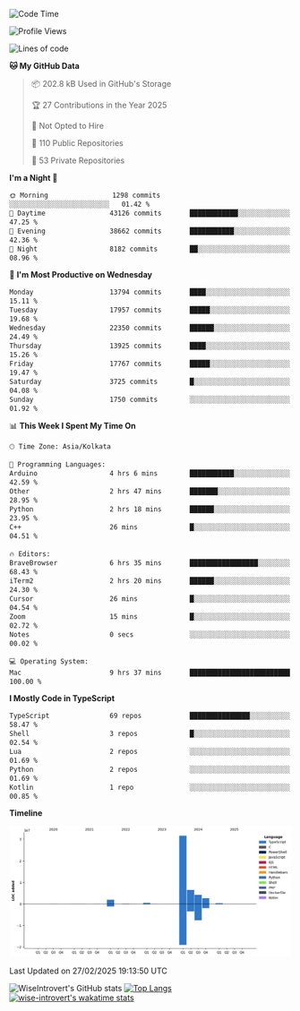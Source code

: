 <!--START_SECTION:waka-->
![Code Time](http://img.shields.io/badge/Code%20Time-2%2C229%20hrs%2050%20mins-blue)

![Profile Views](http://img.shields.io/badge/Profile%20Views-0-blue)

![Lines of code](https://img.shields.io/badge/From%20Hello%20World%20I%27ve%20Written-48.1%20million%20lines%20of%20code-blue)

**🐱 My GitHub Data** 

> 📦 202.8 kB Used in GitHub's Storage 
 > 
> 🏆 27 Contributions in the Year 2025
 > 
> 🚫 Not Opted to Hire
 > 
> 📜 110 Public Repositories 
 > 
> 🔑 53 Private Repositories 
 > 
**I'm a Night 🦉** 

```text
🌞 Morning                1298 commits        ░░░░░░░░░░░░░░░░░░░░░░░░░   01.42 % 
🌆 Daytime                43126 commits       ████████████░░░░░░░░░░░░░   47.25 % 
🌃 Evening                38662 commits       ███████████░░░░░░░░░░░░░░   42.36 % 
🌙 Night                  8182 commits        ██░░░░░░░░░░░░░░░░░░░░░░░   08.96 % 
```
📅 **I'm Most Productive on Wednesday** 

```text
Monday                   13794 commits       ████░░░░░░░░░░░░░░░░░░░░░   15.11 % 
Tuesday                  17957 commits       █████░░░░░░░░░░░░░░░░░░░░   19.68 % 
Wednesday                22350 commits       ██████░░░░░░░░░░░░░░░░░░░   24.49 % 
Thursday                 13925 commits       ████░░░░░░░░░░░░░░░░░░░░░   15.26 % 
Friday                   17767 commits       █████░░░░░░░░░░░░░░░░░░░░   19.47 % 
Saturday                 3725 commits        █░░░░░░░░░░░░░░░░░░░░░░░░   04.08 % 
Sunday                   1750 commits        ░░░░░░░░░░░░░░░░░░░░░░░░░   01.92 % 
```


📊 **This Week I Spent My Time On** 

```text
🕑︎ Time Zone: Asia/Kolkata

💬 Programming Languages: 
Arduino                  4 hrs 6 mins        ███████████░░░░░░░░░░░░░░   42.59 % 
Other                    2 hrs 47 mins       ███████░░░░░░░░░░░░░░░░░░   28.95 % 
Python                   2 hrs 18 mins       ██████░░░░░░░░░░░░░░░░░░░   23.95 % 
C++                      26 mins             █░░░░░░░░░░░░░░░░░░░░░░░░   04.51 % 

🔥 Editors: 
BraveBrowser             6 hrs 35 mins       █████████████████░░░░░░░░   68.43 % 
iTerm2                   2 hrs 20 mins       ██████░░░░░░░░░░░░░░░░░░░   24.30 % 
Cursor                   26 mins             █░░░░░░░░░░░░░░░░░░░░░░░░   04.54 % 
Zoom                     15 mins             █░░░░░░░░░░░░░░░░░░░░░░░░   02.72 % 
Notes                    0 secs              ░░░░░░░░░░░░░░░░░░░░░░░░░   00.02 % 

💻 Operating System: 
Mac                      9 hrs 37 mins       █████████████████████████   100.00 % 
```

**I Mostly Code in TypeScript** 

```text
TypeScript               69 repos            ███████████████░░░░░░░░░░   58.47 % 
Shell                    3 repos             █░░░░░░░░░░░░░░░░░░░░░░░░   02.54 % 
Lua                      2 repos             ░░░░░░░░░░░░░░░░░░░░░░░░░   01.69 % 
Python                   2 repos             ░░░░░░░░░░░░░░░░░░░░░░░░░   01.69 % 
Kotlin                   1 repo              ░░░░░░░░░░░░░░░░░░░░░░░░░   00.85 % 
```



**Timeline**

![Lines of Code chart](https://raw.githubusercontent.com/wise-introvert/wise-introvert/master/assets/bar_graph.png)


 Last Updated on 27/02/2025 19:13:50 UTC
<!--END_SECTION:waka-->

![WiseIntrovert's GitHub stats](https://github-readme-stats.vercel.app/api?username=wise-introvert&count_private=true&show_icons=true)
[![Top Langs](https://github-readme-stats.vercel.app/api/top-langs/?username=wise-introvert&langs_count=10)](https://github.com/anuraghazra/github-readme-stats)
[![wise-introvert's wakatime stats](https://github-readme-stats.vercel.app/api/wakatime?username=wiseintrovert)](https://github.com/anuraghazra/github-readme-stats)
